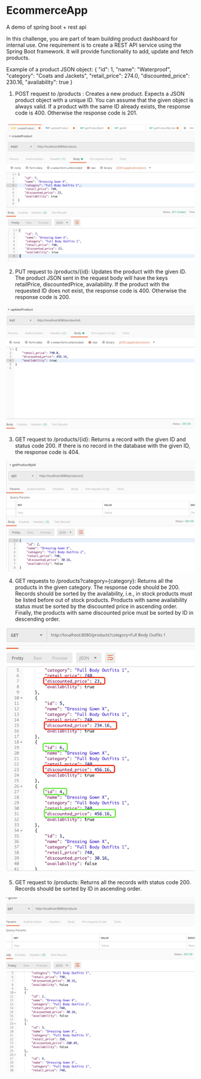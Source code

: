 # EcommerceApp
A demo of spring boot + rest api

In this challenge, you are part of team building product dashboard for internal use. One requirement is to create a REST API service using the Spring Boot framework. It will provide functionality to add, update and fetch products.

Example of a product JSON object:
{
    "id": 1,
    "name": "Waterproof",
    "category": "Coats and Jackets",
    "retail_price": 274.0,
    "discounted_price": 230.16,
    "availability": true
}

1. POST request to /products :
Creates a new product.
Expects a JSON product object with a unique ID. You can assume that the given object is always valid.
If a product with the same ID already exists, the response code is 400.  Otherwise the response code is 201.
<p align="center">
  <a target="_blank" rel="noopener noreferrer" href="https://github.com/Amsterdamyd/EcommerceApp/blob/main/pictures/create%20a%20product.jpg"><img src="https://github.com/Amsterdamyd/EcommerceApp/blob/main/pictures/create%20a%20product.jpg" style="max-width: 100%;"></a>
  <br>
</p>


2. PUT request to /products/{id}:
Updates the product with the given ID. The product JSON sent in the request body will have the keys retailPrice, discountedPrice, availability.
If the product with the requested ID does not exist, the response code is 400.  Otherwise the response code is 200.
<p align="center">
  <a target="_blank" rel="noopener noreferrer" href="https://github.com/Amsterdamyd/EcommerceApp/blob/main/pictures/update%20a%20product.jpg"><img src="https://github.com/Amsterdamyd/EcommerceApp/blob/main/pictures/update%20a%20product.jpg" style="max-width: 100%;"></a>
  <br>
</p>


3. GET request to /products/{id}:
Returns a record with the given ID and status code 200.
If there is no record in the database with the given ID, the response code is 404.
<p align="center">
  <a target="_blank" rel="noopener noreferrer" href="https://github.com/Amsterdamyd/EcommerceApp/blob/main/pictures/get%20a%20produc%20by%20id.jpg"><img src="https://github.com/Amsterdamyd/EcommerceApp/blob/main/pictures/get%20a%20produc%20by%20id.jpg" style="max-width: 100%;"></a>
  <br>
</p>


4. GET requests to /products?category={category}:
Returns all the products in the given category.
The response code should be 200.
Records should be sorted by the availability, i.e., in stock products must be listed before out of stock products. Products with same availability status must be sorted by the discounted price in ascending order. Finally, the products with same discounted price must be sorted by ID in descending order.
<p align="center">
  <a target="_blank" rel="noopener noreferrer" href="https://github.com/Amsterdamyd/EcommerceApp/blob/main/pictures/get%20products%20by%20category.jpg"><img src="https://github.com/Amsterdamyd/EcommerceApp/blob/main/pictures/get%20products%20by%20category.jpg" style="max-width: 100%;"></a>
  <br>
</p>


5. GET request to /products:
Returns all the records with status code 200.
Records should be sorted by ID in ascending order.
<p align="center">
  <a target="_blank" rel="noopener noreferrer" href="https://github.com/Amsterdamyd/EcommerceApp/blob/main/pictures/get%20all%20products.jpg"><img src="https://github.com/Amsterdamyd/EcommerceApp/blob/main/pictures/get%20all%20products.jpg" style="max-width: 100%;"></a>
  <br>
</p>
